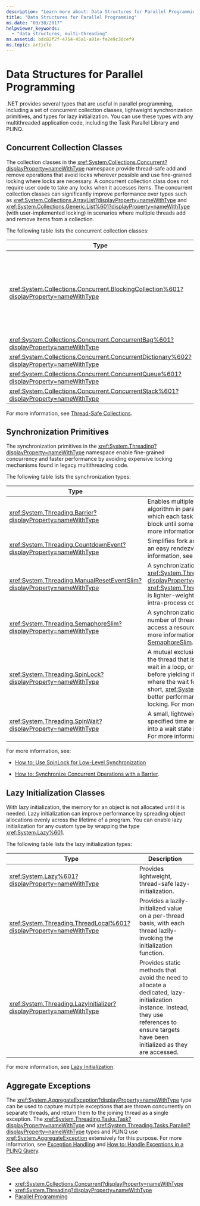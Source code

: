 ```yaml
---
description: "Learn more about: Data Structures for Parallel Programming"
title: "Data Structures for Parallel Programming"
ms.date: "03/30/2017"
helpviewer_keywords: 
  - "data structures, multi-threading"
ms.assetid: bdc82f2f-4754-45a1-a81e-fe2e9c30cef9
ms.topic: article
---
```

# Data Structures for Parallel Programming

.NET provides several types that are useful in parallel programming, including a set of concurrent collection classes, lightweight synchronization primitives, and types for lazy initialization. You can use these types with any multithreaded application code, including the Task Parallel Library and PLINQ.  
  
## Concurrent Collection Classes  

 The collection classes in the <xref:System.Collections.Concurrent?displayProperty=nameWithType> namespace provide thread-safe add and remove operations that avoid locks wherever possible and use fine-grained locking where locks are necessary. A concurrent collection class does not require user code to take any locks when it accesses items. The concurrent collection classes can significantly improve performance over types such as <xref:System.Collections.ArrayList?displayProperty=nameWithType> and <xref:System.Collections.Generic.List%601?displayProperty=nameWithType> (with user-implemented locking) in scenarios where multiple threads add and remove items from a collection.  
  
 The following table lists the concurrent collection classes:  
  
|Type|Description|  
|----------|-----------------|  
|<xref:System.Collections.Concurrent.BlockingCollection%601?displayProperty=nameWithType>|Provides blocking and bounding capabilities for thread-safe collections that implement <xref:System.Collections.Concurrent.IProducerConsumerCollection%601?displayProperty=nameWithType>. Producer threads block if no slots are available or if the collection is full. Consumer threads block if the collection is empty. This type also supports non-blocking access by consumers and producers. <xref:System.Collections.Concurrent.BlockingCollection%601> can be used as a base class or backing store to provide blocking and bounding for any collection class that supports <xref:System.Collections.Generic.IEnumerable%601>.|  
|<xref:System.Collections.Concurrent.ConcurrentBag%601?displayProperty=nameWithType>|A thread-safe bag implementation that provides scalable add and get operations.|  
|<xref:System.Collections.Concurrent.ConcurrentDictionary%602?displayProperty=nameWithType>|A concurrent and scalable dictionary type.|  
|<xref:System.Collections.Concurrent.ConcurrentQueue%601?displayProperty=nameWithType>|A concurrent and scalable FIFO queue.|  
|<xref:System.Collections.Concurrent.ConcurrentStack%601?displayProperty=nameWithType>|A concurrent and scalable LIFO stack.|  
  
 For more information, see [Thread-Safe Collections](../collections/thread-safe/index.md).  
  
## Synchronization Primitives  

 The synchronization primitives in the <xref:System.Threading?displayProperty=nameWithType> namespace enable fine-grained concurrency and faster performance by avoiding expensive locking mechanisms found in legacy multithreading code.
  
 The following table lists the synchronization types:  
  
|Type|Description|  
|----------|-----------------|  
|<xref:System.Threading.Barrier?displayProperty=nameWithType>|Enables multiple threads to work on an algorithm in parallel by providing a point at which each task can signal its arrival and then block until some or all tasks have arrived. For more information, see [Barrier](../threading/barrier.md).|  
|<xref:System.Threading.CountdownEvent?displayProperty=nameWithType>|Simplifies fork and join scenarios by providing an easy rendezvous mechanism. For more information, see [CountdownEvent](../threading/countdownevent.md).|  
|<xref:System.Threading.ManualResetEventSlim?displayProperty=nameWithType>|A synchronization primitive similar to <xref:System.Threading.ManualResetEvent?displayProperty=nameWithType>. <xref:System.Threading.ManualResetEventSlim> is lighter-weight but can only be used for intra-process communication.|  
|<xref:System.Threading.SemaphoreSlim?displayProperty=nameWithType>|A synchronization primitive that limits the number of threads that can concurrently access a resource or a pool of resources. For more information, see [Semaphore and SemaphoreSlim](../threading/semaphore-and-semaphoreslim.md).|  
|<xref:System.Threading.SpinLock?displayProperty=nameWithType>|A mutual exclusion lock primitive that causes the thread that is trying to acquire the lock to wait in a loop, or *spin*, for a period of time before yielding its quantum. In scenarios where the wait for the lock is expected to be short, <xref:System.Threading.SpinLock> offers better performance than other forms of locking. For more information, see [SpinLock](../threading/spinlock.md).|  
|<xref:System.Threading.SpinWait?displayProperty=nameWithType>|A small, lightweight type that will spin for a specified time and eventually put the thread into a wait state if the spin count is exceeded.  For more information, see [SpinWait](../threading/spinwait.md).|  
  
 For more information, see:  
  
- [How to: Use SpinLock for Low-Level Synchronization](../threading/how-to-use-spinlock-for-low-level-synchronization.md)  
  
- [How to: Synchronize Concurrent Operations with a Barrier](../threading/how-to-synchronize-concurrent-operations-with-a-barrier.md).  
  
## Lazy Initialization Classes  

 With lazy initialization, the memory for an object is not allocated until it is needed. Lazy initialization can improve performance by spreading object allocations evenly across the lifetime of a program. You can enable lazy initialization for any custom type by wrapping the type <xref:System.Lazy%601>.  
  
 The following table lists the lazy initialization types:  
  
|Type|Description|  
|----------|-----------------|  
|<xref:System.Lazy%601?displayProperty=nameWithType>|Provides lightweight, thread-safe lazy-initialization.|  
|<xref:System.Threading.ThreadLocal%601?displayProperty=nameWithType>|Provides a lazily-initialized value on a per-thread basis, with each thread lazily-invoking the initialization function.|  
|<xref:System.Threading.LazyInitializer?displayProperty=nameWithType>|Provides static methods that avoid the need to allocate a dedicated, lazy-initialization instance. Instead, they use references to ensure targets have been initialized as they are accessed.|  
  
 For more information, see [Lazy Initialization](../../framework/performance/lazy-initialization.md).  
  
## Aggregate Exceptions  

 The <xref:System.AggregateException?displayProperty=nameWithType> type can be used to capture multiple exceptions that are thrown concurrently on separate threads, and return them to the joining thread as a single exception. The <xref:System.Threading.Tasks.Task?displayProperty=nameWithType> and <xref:System.Threading.Tasks.Parallel?displayProperty=nameWithType> types and PLINQ use <xref:System.AggregateException> extensively for this purpose. For more information, see [Exception Handling](exception-handling-task-parallel-library.md) and [How to: Handle Exceptions in a PLINQ Query](how-to-handle-exceptions-in-a-plinq-query.md).  
  
## See also

- <xref:System.Collections.Concurrent?displayProperty=nameWithType>
- <xref:System.Threading?displayProperty=nameWithType>
- [Parallel Programming](index.md)
